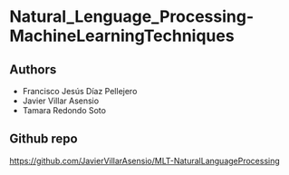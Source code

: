 # Natural_Lenguage_Processing-MachineLearningTechniques
## Authors
  - Francisco Jesús Díaz Pellejero
  - Javier Villar Asensio
  - Tamara Redondo Soto
  
 ## Github repo
 https://github.com/JavierVillarAsensio/MLT-NaturalLanguageProcessing

